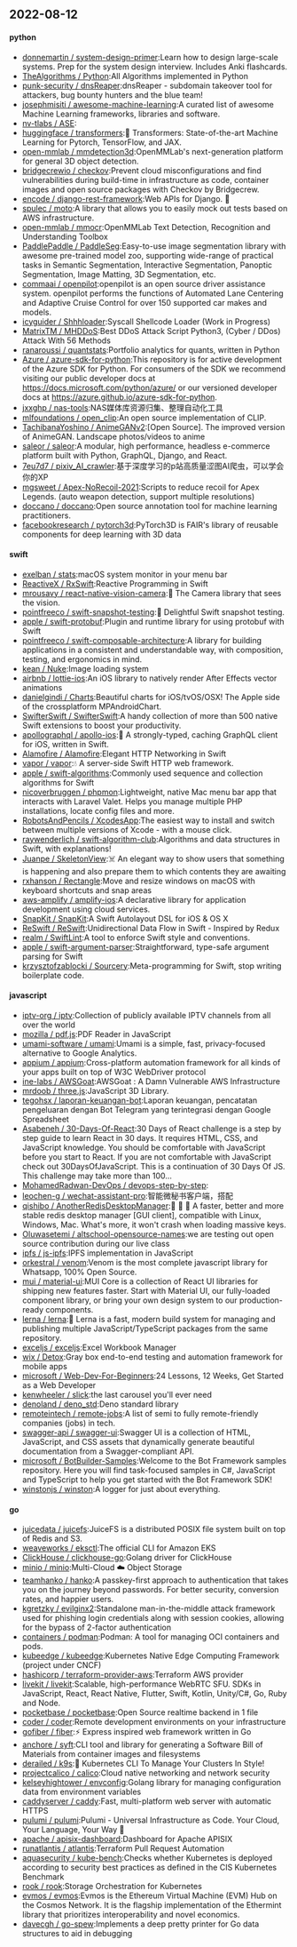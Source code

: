## 2022-08-12

#### python
* [donnemartin / system-design-primer](https://github.com/donnemartin/system-design-primer):Learn how to design large-scale systems. Prep for the system design interview. Includes Anki flashcards.
* [TheAlgorithms / Python](https://github.com/TheAlgorithms/Python):All Algorithms implemented in Python
* [punk-security / dnsReaper](https://github.com/punk-security/dnsReaper):dnsReaper - subdomain takeover tool for attackers, bug bounty hunters and the blue team!
* [josephmisiti / awesome-machine-learning](https://github.com/josephmisiti/awesome-machine-learning):A curated list of awesome Machine Learning frameworks, libraries and software.
* [nv-tlabs / ASE](https://github.com/nv-tlabs/ASE):
* [huggingface / transformers](https://github.com/huggingface/transformers):🤗
Transformers: State-of-the-art Machine Learning for Pytorch, TensorFlow, and JAX.
* [open-mmlab / mmdetection3d](https://github.com/open-mmlab/mmdetection3d):OpenMMLab's next-generation platform for general 3D object detection.
* [bridgecrewio / checkov](https://github.com/bridgecrewio/checkov):Prevent cloud misconfigurations and find vulnerabilities during build-time in infrastructure as code, container images and open source packages with Checkov by Bridgecrew.
* [encode / django-rest-framework](https://github.com/encode/django-rest-framework):Web APIs for Django.
🎸
* [spulec / moto](https://github.com/spulec/moto):A library that allows you to easily mock out tests based on AWS infrastructure.
* [open-mmlab / mmocr](https://github.com/open-mmlab/mmocr):OpenMMLab Text Detection, Recognition and Understanding Toolbox
* [PaddlePaddle / PaddleSeg](https://github.com/PaddlePaddle/PaddleSeg):Easy-to-use image segmentation library with awesome pre-trained model zoo, supporting wide-range of practical tasks in Semantic Segmentation, Interactive Segmentation, Panoptic Segmentation, Image Matting, 3D Segmentation, etc.
* [commaai / openpilot](https://github.com/commaai/openpilot):openpilot is an open source driver assistance system. openpilot performs the functions of Automated Lane Centering and Adaptive Cruise Control for over 150 supported car makes and models.
* [icyguider / Shhhloader](https://github.com/icyguider/Shhhloader):Syscall Shellcode Loader (Work in Progress)
* [MatrixTM / MHDDoS](https://github.com/MatrixTM/MHDDoS):Best DDoS Attack Script Python3, (Cyber / DDos) Attack With 56 Methods
* [ranaroussi / quantstats](https://github.com/ranaroussi/quantstats):Portfolio analytics for quants, written in Python
* [Azure / azure-sdk-for-python](https://github.com/Azure/azure-sdk-for-python):This repository is for active development of the Azure SDK for Python. For consumers of the SDK we recommend visiting our public developer docs at https://docs.microsoft.com/python/azure/ or our versioned developer docs at https://azure.github.io/azure-sdk-for-python.
* [jxxghp / nas-tools](https://github.com/jxxghp/nas-tools):NAS媒体库资源归集、整理自动化工具
* [mlfoundations / open_clip](https://github.com/mlfoundations/open_clip):An open source implementation of CLIP.
* [TachibanaYoshino / AnimeGANv2](https://github.com/TachibanaYoshino/AnimeGANv2):[Open Source]. The improved version of AnimeGAN. Landscape photos/videos to anime
* [saleor / saleor](https://github.com/saleor/saleor):A modular, high performance, headless e-commerce platform built with Python, GraphQL, Django, and React.
* [7eu7d7 / pixiv_AI_crawler](https://github.com/7eu7d7/pixiv_AI_crawler):基于深度学习的p站高质量涩图AI爬虫，可以学会你的XP
* [mgsweet / Apex-NoRecoil-2021](https://github.com/mgsweet/Apex-NoRecoil-2021):Scripts to reduce recoil for Apex Legends. (auto weapon detection, support multiple resolutions)
* [doccano / doccano](https://github.com/doccano/doccano):Open source annotation tool for machine learning practitioners.
* [facebookresearch / pytorch3d](https://github.com/facebookresearch/pytorch3d):PyTorch3D is FAIR's library of reusable components for deep learning with 3D data

#### swift
* [exelban / stats](https://github.com/exelban/stats):macOS system monitor in your menu bar
* [ReactiveX / RxSwift](https://github.com/ReactiveX/RxSwift):Reactive Programming in Swift
* [mrousavy / react-native-vision-camera](https://github.com/mrousavy/react-native-vision-camera):📸
The Camera library that sees the vision.
* [pointfreeco / swift-snapshot-testing](https://github.com/pointfreeco/swift-snapshot-testing):📸
Delightful Swift snapshot testing.
* [apple / swift-protobuf](https://github.com/apple/swift-protobuf):Plugin and runtime library for using protobuf with Swift
* [pointfreeco / swift-composable-architecture](https://github.com/pointfreeco/swift-composable-architecture):A library for building applications in a consistent and understandable way, with composition, testing, and ergonomics in mind.
* [kean / Nuke](https://github.com/kean/Nuke):Image loading system
* [airbnb / lottie-ios](https://github.com/airbnb/lottie-ios):An iOS library to natively render After Effects vector animations
* [danielgindi / Charts](https://github.com/danielgindi/Charts):Beautiful charts for iOS/tvOS/OSX! The Apple side of the crossplatform MPAndroidChart.
* [SwifterSwift / SwifterSwift](https://github.com/SwifterSwift/SwifterSwift):A handy collection of more than 500 native Swift extensions to boost your productivity.
* [apollographql / apollo-ios](https://github.com/apollographql/apollo-ios):📱
A strongly-typed, caching GraphQL client for iOS, written in Swift.
* [Alamofire / Alamofire](https://github.com/Alamofire/Alamofire):Elegant HTTP Networking in Swift
* [vapor / vapor](https://github.com/vapor/vapor):💧
A server-side Swift HTTP web framework.
* [apple / swift-algorithms](https://github.com/apple/swift-algorithms):Commonly used sequence and collection algorithms for Swift
* [nicoverbruggen / phpmon](https://github.com/nicoverbruggen/phpmon):Lightweight, native Mac menu bar app that interacts with Laravel Valet. Helps you manage multiple PHP installations, locate config files and more.
* [RobotsAndPencils / XcodesApp](https://github.com/RobotsAndPencils/XcodesApp):The easiest way to install and switch between multiple versions of Xcode - with a mouse click.
* [raywenderlich / swift-algorithm-club](https://github.com/raywenderlich/swift-algorithm-club):Algorithms and data structures in Swift, with explanations!
* [Juanpe / SkeletonView](https://github.com/Juanpe/SkeletonView):☠️
An elegant way to show users that something is happening and also prepare them to which contents they are awaiting
* [rxhanson / Rectangle](https://github.com/rxhanson/Rectangle):Move and resize windows on macOS with keyboard shortcuts and snap areas
* [aws-amplify / amplify-ios](https://github.com/aws-amplify/amplify-ios):A declarative library for application development using cloud services.
* [SnapKit / SnapKit](https://github.com/SnapKit/SnapKit):A Swift Autolayout DSL for iOS & OS X
* [ReSwift / ReSwift](https://github.com/ReSwift/ReSwift):Unidirectional Data Flow in Swift - Inspired by Redux
* [realm / SwiftLint](https://github.com/realm/SwiftLint):A tool to enforce Swift style and conventions.
* [apple / swift-argument-parser](https://github.com/apple/swift-argument-parser):Straightforward, type-safe argument parsing for Swift
* [krzysztofzablocki / Sourcery](https://github.com/krzysztofzablocki/Sourcery):Meta-programming for Swift, stop writing boilerplate code.

#### javascript
* [iptv-org / iptv](https://github.com/iptv-org/iptv):Collection of publicly available IPTV channels from all over the world
* [mozilla / pdf.js](https://github.com/mozilla/pdf.js):PDF Reader in JavaScript
* [umami-software / umami](https://github.com/umami-software/umami):Umami is a simple, fast, privacy-focused alternative to Google Analytics.
* [appium / appium](https://github.com/appium/appium):Cross-platform automation framework for all kinds of your apps built on top of W3C WebDriver protocol
* [ine-labs / AWSGoat](https://github.com/ine-labs/AWSGoat):AWSGoat : A Damn Vulnerable AWS Infrastructure
* [mrdoob / three.js](https://github.com/mrdoob/three.js):JavaScript 3D Library.
* [tegohsx / laporan-keuangan-bot](https://github.com/tegohsx/laporan-keuangan-bot):Laporan keuangan, pencatatan pengeluaran dengan Bot Telegram yang terintegrasi dengan Google Spreadsheet
* [Asabeneh / 30-Days-Of-React](https://github.com/Asabeneh/30-Days-Of-React):30 Days of React challenge is a step by step guide to learn React in 30 days. It requires HTML, CSS, and JavaScript knowledge. You should be comfortable with JavaScript before you start to React. If you are not comfortable with JavaScript check out 30DaysOfJavaScript. This is a continuation of 30 Days Of JS. This challenge may take more than 100…
* [MohamedRadwan-DevOps / devops-step-by-step](https://github.com/MohamedRadwan-DevOps/devops-step-by-step):
* [leochen-g / wechat-assistant-pro](https://github.com/leochen-g/wechat-assistant-pro):智能微秘书客户端，搭配
* [qishibo / AnotherRedisDesktopManager](https://github.com/qishibo/AnotherRedisDesktopManager):🚀
🚀
🚀
A faster, better and more stable redis desktop manager [GUI client], compatible with Linux, Windows, Mac. What's more, it won't crash when loading massive keys.
* [Oluwasetemi / altschool-opensource-names](https://github.com/Oluwasetemi/altschool-opensource-names):we are testing out open source contribution during our live class
* [ipfs / js-ipfs](https://github.com/ipfs/js-ipfs):IPFS implementation in JavaScript
* [orkestral / venom](https://github.com/orkestral/venom):Venom is the most complete javascript library for Whatsapp, 100% Open Source.
* [mui / material-ui](https://github.com/mui/material-ui):MUI Core is a collection of React UI libraries for shipping new features faster. Start with Material UI, our fully-loaded component library, or bring your own design system to our production-ready components.
* [lerna / lerna](https://github.com/lerna/lerna):🐉
Lerna is a fast, modern build system for managing and publishing multiple JavaScript/TypeScript packages from the same repository.
* [exceljs / exceljs](https://github.com/exceljs/exceljs):Excel Workbook Manager
* [wix / Detox](https://github.com/wix/Detox):Gray box end-to-end testing and automation framework for mobile apps
* [microsoft / Web-Dev-For-Beginners](https://github.com/microsoft/Web-Dev-For-Beginners):24 Lessons, 12 Weeks, Get Started as a Web Developer
* [kenwheeler / slick](https://github.com/kenwheeler/slick):the last carousel you'll ever need
* [denoland / deno_std](https://github.com/denoland/deno_std):Deno standard library
* [remoteintech / remote-jobs](https://github.com/remoteintech/remote-jobs):A list of semi to fully remote-friendly companies (jobs) in tech.
* [swagger-api / swagger-ui](https://github.com/swagger-api/swagger-ui):Swagger UI is a collection of HTML, JavaScript, and CSS assets that dynamically generate beautiful documentation from a Swagger-compliant API.
* [microsoft / BotBuilder-Samples](https://github.com/microsoft/BotBuilder-Samples):Welcome to the Bot Framework samples repository. Here you will find task-focused samples in C#, JavaScript and TypeScript to help you get started with the Bot Framework SDK!
* [winstonjs / winston](https://github.com/winstonjs/winston):A logger for just about everything.

#### go
* [juicedata / juicefs](https://github.com/juicedata/juicefs):JuiceFS is a distributed POSIX file system built on top of Redis and S3.
* [weaveworks / eksctl](https://github.com/weaveworks/eksctl):The official CLI for Amazon EKS
* [ClickHouse / clickhouse-go](https://github.com/ClickHouse/clickhouse-go):Golang driver for ClickHouse
* [minio / minio](https://github.com/minio/minio):Multi-Cloud
☁️
Object Storage
* [teamhanko / hanko](https://github.com/teamhanko/hanko):A passkey-first approach to authentication that takes you on the journey beyond passwords. For better security, conversion rates, and happier users.
* [kgretzky / evilginx2](https://github.com/kgretzky/evilginx2):Standalone man-in-the-middle attack framework used for phishing login credentials along with session cookies, allowing for the bypass of 2-factor authentication
* [containers / podman](https://github.com/containers/podman):Podman: A tool for managing OCI containers and pods.
* [kubeedge / kubeedge](https://github.com/kubeedge/kubeedge):Kubernetes Native Edge Computing Framework (project under CNCF)
* [hashicorp / terraform-provider-aws](https://github.com/hashicorp/terraform-provider-aws):Terraform AWS provider
* [livekit / livekit](https://github.com/livekit/livekit):Scalable, high-performance WebRTC SFU. SDKs in JavaScript, React, React Native, Flutter, Swift, Kotlin, Unity/C#, Go, Ruby and Node.
* [pocketbase / pocketbase](https://github.com/pocketbase/pocketbase):Open Source realtime backend in 1 file
* [coder / coder](https://github.com/coder/coder):Remote development environments on your infrastructure
* [gofiber / fiber](https://github.com/gofiber/fiber):⚡️
Express inspired web framework written in Go
* [anchore / syft](https://github.com/anchore/syft):CLI tool and library for generating a Software Bill of Materials from container images and filesystems
* [derailed / k9s](https://github.com/derailed/k9s):🐶
Kubernetes CLI To Manage Your Clusters In Style!
* [projectcalico / calico](https://github.com/projectcalico/calico):Cloud native networking and network security
* [kelseyhightower / envconfig](https://github.com/kelseyhightower/envconfig):Golang library for managing configuration data from environment variables
* [caddyserver / caddy](https://github.com/caddyserver/caddy):Fast, multi-platform web server with automatic HTTPS
* [pulumi / pulumi](https://github.com/pulumi/pulumi):Pulumi - Universal Infrastructure as Code. Your Cloud, Your Language, Your Way
🚀
* [apache / apisix-dashboard](https://github.com/apache/apisix-dashboard):Dashboard for Apache APISIX
* [runatlantis / atlantis](https://github.com/runatlantis/atlantis):Terraform Pull Request Automation
* [aquasecurity / kube-bench](https://github.com/aquasecurity/kube-bench):Checks whether Kubernetes is deployed according to security best practices as defined in the CIS Kubernetes Benchmark
* [rook / rook](https://github.com/rook/rook):Storage Orchestration for Kubernetes
* [evmos / evmos](https://github.com/evmos/evmos):Evmos is the Ethereum Virtual Machine (EVM) Hub on the Cosmos Network. It is the flagship implementation of the Ethermint library that prioritizes interoperability and novel economics.
* [davecgh / go-spew](https://github.com/davecgh/go-spew):Implements a deep pretty printer for Go data structures to aid in debugging
